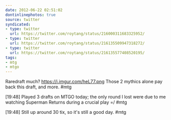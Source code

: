 ```yaml
---
date: 2012-06-22 02:51:02
dontinlinephotos: true
source: twitter
syndicated:
- type: twitter
  url: https://twitter.com/roytang/status/216000311683325952/
- type: twitter
  url: https://twitter.com/roytang/status/216135509947318272/
- type: twitter
  url: https://twitter.com/roytang/status/216135577408520195/
tags:
- mtg
- mtgo
---
```


Raredraft much? https://i.imgur.com/heL77.png Those 2 mythics alone pay back this draft, and more. #mtg

<time>[19:48]</time> Played 3 drafts on MTGO today; the only round I lost were due to me watching Superman Returns during a crucial play =/ #mtg

<time>[19:48]</time> Still up around 30 tix, so it's still a good day. #mtg